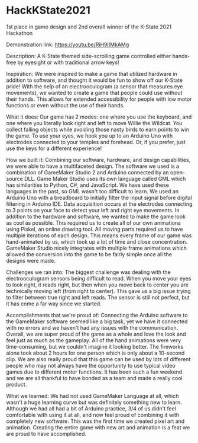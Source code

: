 # HackKState2021
1st place in game design and 2nd overall winner of the K-State 2021 Hackathon

Demonstration link:
https://youtu.be/RiH9IIMkAMg

Description:
A K-State themed side-scrolling game controlled either hands-free by eyesight or with traditional arrow keys!

Inspiration:
We were inspired to make a game that utilized hardware in addition to software, and thought it would be fun to show off our K-State pride! With the help of an electrooculogram (a sensor that measures eye movements), we wanted to create a game that people could use without their hands. This allows for extended accessibility for people with low motor functions or even without the use of their hands.

What it does:
Our game has 2 modes: one where you use the keyboard, and one where you literally look right and left to move Willie the Wildcat. You collect falling objects while avoiding those nasty birds to earn points to win the game. To use your eyes, we hook you up to an Arduino Uno with electrodes connected to your temples and forehead. Or, if you prefer, just use the keys for a different experience!

How we built it:
Combining our software, hardware, and design capabilities, we were able to have a multifaceted design. The software we used is a combination of GameMaker Studio 2 and Arduino connected by an open-source DLL. Game Maker Studio uses its own language called GML which has similarities to Python, C#, and JavaScript. We have used these languages in the past, so GML wasn't too difficult to learn. We used an Arduino Uno with a breadboard to initially filter the input signal before digital filtering in Arduino IDE. Data acquisition occurs at the electrodes connecting to 3 points on your face to detect your left and right eye movements. In addition to the hardware and software, we wanted to make the game look as cool as possible. This required us to create all of our own animations using Piskel, an online drawing tool. All moving parts required us to have multiple iterations of each design. This means every frame of our game was hand-animated by us, which took up a lot of time and close concentration. GameMaker Studio nicely integrates with multiple frame animations which allowed the conversion into the game to be fairly simple once all the designs were made.

Challenges we ran into:
The biggest challenge was dealing with the electrooculogram sensors being difficult to read. When you move your eyes to look right, it reads right, but then when you move back to center you are technically moving left (from right to center). This gave us a big issue trying to filter between true right and left reads. The sensor is still not perfect, but it has come a far way since we started.

Accomplishments that we're proud of:
Connecting the Arduino software to the GameMaker software seemed like a big task, yet we have it connected with no errors and we haven't had any issues with the communication. Overall, we are super proud of the game as a whole and love the look and feel just as much as the gameplay. All of the hand animations were very time-consuming, but we couldn't imagine it looking better. The fireworks alone took about 2 hours for one person which is only about a 10-second clip. We are also really proud that this game can be used by lots of different people who may not always have the opportunity to use typical video games due to different motor functions. It has been such a fun weekend and we are all thankful to have bonded as a team and made a really cool product.

What we learned:
We had not used GameMaker Language at all, which wasn't a huge learning curve but was definitely something new to learn. Although we had all had a bit of Arduino practice, 3/4 of us didn't feel comfortable with using it at all, and now feel proud of combining it with completely new software. This was the first time we created pixel art and animation. Creating the entire game with new art and animation is a feat we are proud to have accomplished.
